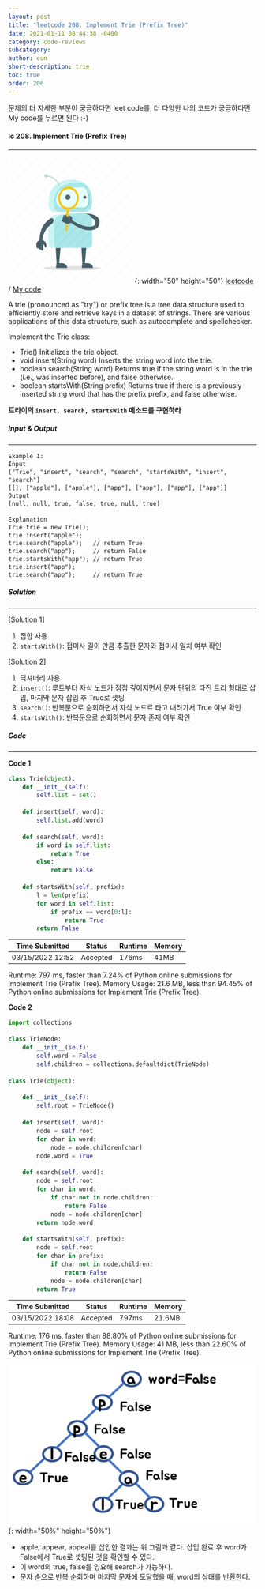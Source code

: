```yaml
---
layout: post
title: "leetcode 208. Implement Trie (Prefix Tree)"
date: 2021-01-11 08:44:38 -0400
category: code-reviews
subcategory: 
author: eun
short-description: trie
toc: true
order: 206
---
```


문제의 더 자세한 부분이 궁금하다면 leet code를, 더 다양한 나의 코드가 궁금하다면 My code를 누르면 된다 :-)


#### lc 208. Implement Trie (Prefix Tree)
---
![Image Alt 텍스트](/assets/link.png){: width="50" height="50"} <a href="https://leetcode.com/problems/implement-trie-prefix-tree/">leetcode</a>  /  <a href="https://github.com/JJungEEun/CodingTest/blob/main/interviews/chap16_%ED%8A%B8%EB%9D%BC%EC%9D%B4/chap16_56_%E1%84%90%E1%85%B3%E1%84%85%E1%85%A1%E1%84%8B%E1%85%B5%20%E1%84%80%E1%85%AE%E1%84%92%E1%85%A7%E1%86%AB.ipynb" id="">  My code</a>

A trie (pronounced as "try") or prefix tree is a tree data structure used to efficiently store and retrieve keys in a dataset of strings. There are various applications of this data structure, such as autocomplete and spellchecker.

Implement the Trie class:
- Trie() Initializes the trie object.
- void insert(String word) Inserts the string word into the trie.
- boolean search(String word) Returns true if the string word is in the trie (i.e., was inserted before), and false otherwise.
- boolean startsWith(String prefix) Returns true if there is a previously inserted string word that has the prefix prefix, and false otherwise.

**트라이의 `insert, search, startsWith` 메소드를 구현하라**

##### Input & Output
---
``` 
Example 1:
Input
["Trie", "insert", "search", "search", "startsWith", "insert", "search"]
[[], ["apple"], ["apple"], ["app"], ["app"], ["app"], ["app"]]
Output
[null, null, true, false, true, null, true]

Explanation
Trie trie = new Trie();
trie.insert("apple");
trie.search("apple");   // return True
trie.search("app");     // return False
trie.startsWith("app"); // return True
trie.insert("app");
trie.search("app");     // return True
```

##### Solution
---
[Solution 1]
1. 집합 사용
2. `startsWith()`: 접미사 길이 만큼 추출한 문자와 접미사 일치 여부 확인

[Solution 2]
1. 딕셔너리 사용
2. `insert()`: 루트부터 자식 노드가 점점 깊어지면서 문자 단위의 다진 트리 형태로 삽입, 마지막 문자 삽입 후 True로 셋팅
3. `search()`: 반복문으로 순회하면서 자식 노드르 타고 내려가서 True 여부 확인
3. `startsWith()`: 반복문으로 순회하면서 문자 존재 여부 확인

##### Code
---
**Code 1**
```python
class Trie(object):
    def __init__(self):
        self.list = set()

    def insert(self, word):
        self.list.add(word)
        
    def search(self, word):
        if word in self.list:
            return True
        else:
            return False

    def startsWith(self, prefix):
        l = len(prefix)
        for word in self.list:
            if prefix == word[0:l]:
                return True
        return False
```

Time Submitted | Status | Runtime | Memory
---|---|---|---|
03/15/2022 12:52|Accepted|176ms|41MB

Runtime: 797 ms, faster than 7.24% of Python online submissions for Implement Trie (Prefix Tree). Memory Usage: 21.6 MB, less than 94.45% of Python online submissions for Implement Trie (Prefix Tree).

**Code 2**
```python
import collections

class TrieNode:
    def __init__(self):
        self.word = False
        self.children = collections.defaultdict(TrieNode)

class Trie(object):

    def __init__(self):
        self.root = TrieNode()
        
    def insert(self, word):
        node = self.root
        for char in word:
            node = node.children[char]
        node.word = True        

    def search(self, word):
        node = self.root
        for char in word:
            if char not in node.children:
                return False
            node = node.children[char]
        return node.word

    def startsWith(self, prefix):
        node = self.root
        for char in prefix:
            if char not in node.children:
                return False
            node = node.children[char]
        return True
```

Time Submitted | Status | Runtime | Memory
---|---|---|---|
03/15/2022 18:08|Accepted|797ms|21.6MB

Runtime: 176 ms, faster than 88.80% of Python online submissions for Implement Trie (Prefix Tree). Memory Usage: 41 MB, less than 22.60% of Python online submissions for Implement Trie (Prefix Tree).

![Image Alt 텍스트](/assets/images/trie_1.png){: width="50%" height="50%"}      
- apple, appear, appeal를 삽입한 결과는 위 그림과 같다. 삽입 완료 후 word가 False에서 True로 셋팅된 것을 확인할 수 있다.
- 이 word의 true, false를 잉요해 search가 가능하다. 
- 문자 순으로 반복 순회하며 마지막 문자에 도달했을 때, word의 상태를 반환한다.
